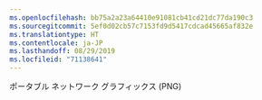 ```yaml
---
ms.openlocfilehash: bb75a2a23a64410e91081cb41cd21dc77da190c3
ms.sourcegitcommit: 5ef0d02cb57c7153fd9d5417cdcad45665af832e
ms.translationtype: HT
ms.contentlocale: ja-JP
ms.lasthandoff: 08/29/2019
ms.locfileid: "71138641"
---
```

ポータブル ネットワーク グラフィックス (PNG)